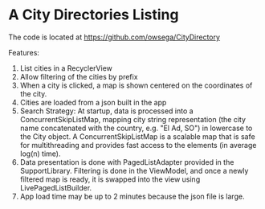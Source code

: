 # A City Directories Listing

The code is located at https://github.com/owsega/CityDirectory


Features:
1. List cities in a RecyclerView
2. Allow filtering of the cities by prefix
3. When a city is clicked, a map is shown centered on the coordinates of the city.
4. Cities are loaded from a json built in the app
5. Search Strategy: At startup, data is processed into a ConcurrentSkipListMap, mapping city string representation (the city name concatenated with the country, e.g. "El Ad, SO") in lowercase to the City object. A ConcurrentSkipListMap is a scalable map that is safe for multithreading and provides fast access to the elements (in average log(n) time).
6. Data presentation is done with PagedListAdapter provided in the SupportLibrary. Filtering is done in the ViewModel, and once a newly filtered map is ready, it is swapped into the view using LivePagedListBuilder.
7. App load time may be up to 2 minutes because the json file is large.